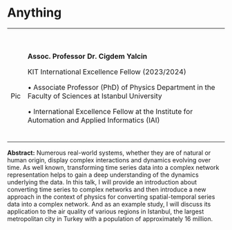 <h1>Anything</h1> 

<table cellspacing="0">
<tbody>
<tr>
<td>
<p>&nbsp;</p> Pic
</td>
<td>
<p>&nbsp;</p>

<p><strong>Assoc. Professor Dr. Cigdem Yalcin</strong></p>

<p>KIT International Excellence Fellow (2023/2024)</p>

<p>• Associate Professor (PhD) of Physics Department in the Faculty of Sciences at Istanbul University</p>

<p>• International Excellence Fellow at the Institute for Automation and Applied Informatics (IAI)<br />
&nbsp;</p>
</td>
</tr>
</tbody>
</table>

<p><strong>Abstract:</strong>&nbsp;Numerous real-world systems, whether they are of natural or human origin, display complex interactions and dynamics evolving over time. As well known, transforming time series data into a complex network representation helps to gain a deep understanding of the dynamics underlying the data. In this talk, I will provide an introduction about converting time series to complex networks and then introduce a new approach in the context of physics for converting spatial-temporal series data into a complex network. And as an example study, I will discuss its application to the air quality of various regions in Istanbul, the largest metropolitan city in Turkey with a population of approximately 16 million.</p>
